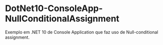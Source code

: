 # DotNet10-ConsoleApp-NullConditionalAssignment

Exemplo em .NET 10 de Console Application que faz uso de Null-conditional assignment. 
